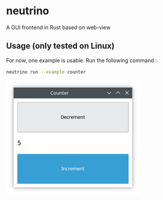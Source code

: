 # neutrino

A GUI frontend in Rust based on web-view

## Usage (only tested on Linux)

For now, one example is usable. Run the following command :
```bash
neutrino run --example counter
```

![](examples/counter.png)